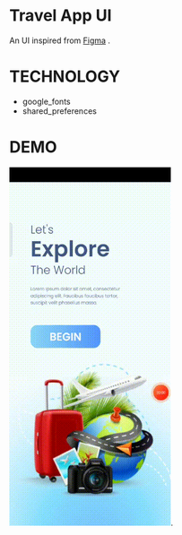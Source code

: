 # Travel App UI

An UI inspired from [Figma](https://www.figma.com/file/jJq2fwnARoMQv8o0b7Vf6v/Travel-App-Ui-Kit---Free-Download-(Community)?node-id=0%3A1) .

# TECHNOLOGY
- google_fonts
- shared_preferences

# DEMO
![demo](https://github.com/andikatp/GifTest/blob/main/travel_app.gif).


